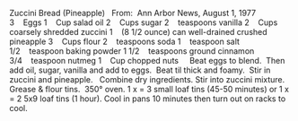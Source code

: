 Zuccini Bread (Pineapple)
 
From:  Ann Arbor News, August 1, 1977
 
 
3    Eggs
1    Cup salad oil
2    Cups sugar
2    teaspoons vanilla
2    Cups coarsely shredded zuccini
1    (8 1/2 ounce) can well-drained crushed pineapple
3    Cups flour
2    teaspoons soda
1    teaspoon salt
1/2    teaspoon baking powder
1 1/2    teaspoons ground cinnamon
3/4    teaspoon nutmeg
1    Cup chopped nuts
 
 
Beat eggs to blend.  Then add oil, sugar, vanilla and add to eggs.  Beat til thick and foamy.  Stir in zuccini and pineapple.  
Combine dry ingredients. Stir into zuccini mixture.  
Grease & flour tins.  350° oven.
1 x = 3 small loaf tins (45-50 minutes) or
1 x = 2 5x9 loaf tins (1 hour).
Cool in pans 10 minutes then turn out on racks to cool.
